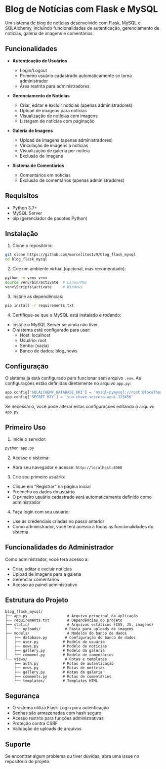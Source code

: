 # Blog de Notícias com Flask e MySQL

Um sistema de blog de notícias desenvolvido com Flask, MySQL e SQLAlchemy, incluindo funcionalidades de autenticação, gerenciamento de notícias, galeria de imagens e comentários.

## Funcionalidades

- **Autenticação de Usuários**
  - Login/Logout
  - Primeiro usuário cadastrado automaticamente se torna administrador
  - Área restrita para administradores

- **Gerenciamento de Notícias**
  - Criar, editar e excluir notícias (apenas administradores)
  - Upload de imagens para notícias
  - Visualização de notícias com imagens
  - Listagem de notícias com paginação

- **Galeria de Imagens**
  - Upload de imagens (apenas administradores)
  - Vinculação de imagens a notícias
  - Visualização de galeria por notícia
  - Exclusão de imagens

- **Sistema de Comentários**
  - Comentários em notícias
  - Exclusão de comentários (apenas administradores)

## Requisitos

- Python 3.7+
- MySQL Server
- pip (gerenciador de pacotes Python)

## Instalação

1. Clone o repositório:
```bash
git clone https://github.com/marcelitos1v9/blog_flask_mysql
cd blog_flask_mysql
```

2. Crie um ambiente virtual (opcional, mas recomendado):
```bash
python -m venv venv
source venv/bin/activate  # Linux/Mac
venv\Scripts\activate     # Windows
```

3. Instale as dependências:
```bash
pip install -r requirements.txt
```

4. Certifique-se que o MySQL está instalado e rodando:
- Instale o MySQL Server se ainda não tiver
- O sistema está configurado para usar:
  - Host: localhost
  - Usuário: root
  - Senha: (vazia)
  - Banco de dados: blog_news

## Configuração

O sistema já está configurado para funcionar sem arquivo `.env`. As configurações estão definidas diretamente no arquivo `app.py`:

```python
app.config['SQLALCHEMY_DATABASE_URI'] = 'mysql+pymysql://root:@localhost/blog_news'
app.config['SECRET_KEY'] = 'sua-chave-secreta-aqui-123456'
```

Se necessário, você pode alterar estas configurações editando o arquivo `app.py`.

## Primeiro Uso

1. Inicie o servidor:
```bash
python app.py
```

2. Acesse o sistema:
- Abra seu navegador e acesse: `http://localhost:4000`

3. Crie seu primeiro usuário:
- Clique em "Registrar" na página inicial
- Preencha os dados do usuário
- O primeiro usuário cadastrado será automaticamente definido como administrador

4. Faça login com seu usuário:
- Use as credenciais criadas no passo anterior
- Como administrador, você terá acesso a todas as funcionalidades do sistema

## Funcionalidades do Administrador

Como administrador, você terá acesso a:

- Criar, editar e excluir notícias
- Upload de imagens para a galeria
- Gerenciar comentários
- Acesso ao painel administrativo

## Estrutura do Projeto

```
blog_flask_mysql/
├── app.py                  # Arquivo principal da aplicação
├── requirements.txt        # Dependências do projeto
├── static/                 # Arquivos estáticos (CSS, JS, imagens)
│   └── uploads/           # Pasta para uploads de imagens
├── models/                 # Modelos do banco de dados
│   ├── database.py        # Configuração do banco de dados
│   ├── user.py           # Modelo de usuário
│   ├── news.py           # Modelo de notícias
│   ├── gallery.py        # Modelo da galeria
│   └── comment.py        # Modelo de comentários
└── views/                 # Rotas e templates
    ├── auth.py           # Rotas de autenticação
    ├── news.py           # Rotas de notícias
    ├── gallery.py        # Rotas da galeria
    ├── comments.py       # Rotas de comentários
    └── templates/        # Templates HTML
```

## Segurança

- O sistema utiliza Flask-Login para autenticação
- Senhas são armazenadas com hash seguro
- Acesso restrito para funções administrativas
- Proteção contra CSRF
- Validação de uploads de arquivos

## Suporte

Se encontrar algum problema ou tiver dúvidas, abra uma issue no repositório do projeto.

